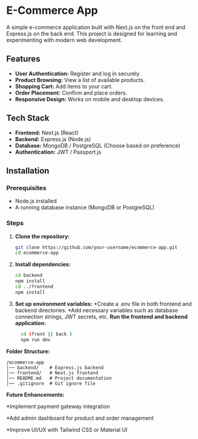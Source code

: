 # E-Commerce App

A simple e-commerce application built with Next.js on the front end and Express.js on the back end. This project is designed for learning and experimenting with modern web development.

## Features

- **User Authentication:** Register and log in securely.
- **Product Browsing:** View a list of available products.
- **Shopping Cart:** Add items to your cart.
- **Order Placement:** Confirm and place orders.
- **Responsive Design:** Works on mobile and desktop devices.

## Tech Stack

- **Frontend:** Next.js (React)
- **Backend:** Express.js (Node.js)
- **Database:** MongoDB / PostgreSQL (Choose based on preference)
- **Authentication:** JWT / Passport.js

## Installation

### Prerequisites
- Node.js installed
- A running database instance (MongoDB or PostgreSQL)

### Steps
1. **Clone the repository:**
   ```sh
   git clone https://github.com/your-username/ecommerce-app.git
   cd ecommerce-app

2. **Install dependencies:**
   ```sh
   cd backend
   npm install
   cd ../frontend
   npm install
3. **Set up environment variables:**
    *Create a .env file in both frontend and backend directories.
    *Add necessary variables such as database connection strings, JWT secrets, etc.
   **Run the frontend and backend application:**
   ```sh
     cd (front || back )
     npm run dev

**Folder Structure:**

    /ecommerce-app
    │── backend/    # Express.js backend
    │── frontend/   # Next.js frontend
    │── README.md   # Project documentation
    │── .gitignore  # Git ignore file

**Future Enhancements:**

*Implement payment gateway integration

*Add admin dashboard for product and order management

*Improve UI/UX with Tailwind CSS or Material UI
